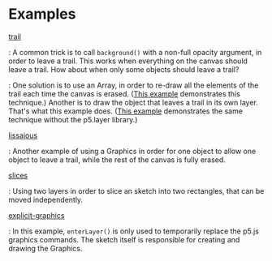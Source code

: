 # Examples

[trail](./trail/)

: A common trick is to call `background()` with a non-full opacity argument, in
order to leave a trail. This works when everything on the canvas should leave a
trail. How about when only some objects should leave a trail?

: One solution is to use an Array, in order to re-draw all the elements of the
trail each time the canvas is erased. ([This
example](https://openprocessing.org/sketch/1031294) demonstrates this
technique.) Another is to draw the object that leaves a trail in its own layer.
That's what this example does. ([This
example](https://openprocessing.org/sketch/1031301) demonstrates the same
technique without the p5.layer library.)

[lissajous](./lissajous/)

: Another example of using a Graphics in order for one object to allow one
object to leave a trail, while the rest of the canvas is fully erased.

[slices](./slices/)

: Using two layers in order to slice an sketch into two rectangles, that can be
moved independently.

[explicit-graphics](./explicit-graphics/)

: In this example, `enterLayer()` is only used to temporarily replace the p5.js
graphics commands. The sketch itself is responsible for creating and drawing the
Graphics.
